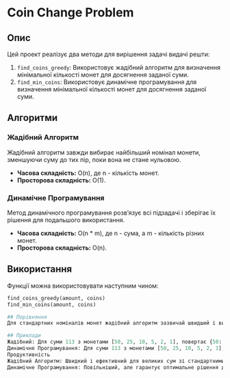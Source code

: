 # Coin Change Problem

## Опис
Цей проект реалізує два методи для вирішення задачі видачі решти:
1. `find_coins_greedy`: Використовує жадібний алгоритм для визначення мінімальної кількості монет для досягнення заданої суми.
2. `find_min_coins`: Використовує динамічне програмування для визначення мінімальної кількості монет для досягнення заданої суми.

## Алгоритми

### Жадібний Алгоритм
Жадібний алгоритм завжди вибирає найбільший номінал монети, зменшуючи суму до тих пір, поки вона не стане нульовою.
- **Часова складність:** O(n), де n - кількість монет.
- **Просторова складність:** O(1).

### Динамічне Програмування
Метод динамічного програмування розв’язує всі підзадачі і зберігає їх рішення для подальшого використання.
- **Часова складність:** O(n * m), де n - сума, а m - кількість різних монет.
- **Просторова складність:** O(n).

## Використання
Функції можна використовувати наступним чином:

```python
find_coins_greedy(amount, coins)
find_min_coins(amount, coins)

## Порівняння
Для стандартних номіналів монет жадібний алгоритм зазвичай швидший і використовує менше пам’яті. Однак, метод динамічного програмування гарантує правильне мінімальне число монет для будь-якого набору номіналів.

## Приклади
Жадібний: Для суми 113 з монетами [50, 25, 10, 5, 2, 1], повертає {50: 2, 10: 1, 2: 1, 1: 1}.
Динамічне Програмування: Для суми 113 з монетами [50, 25, 10, 5, 2, 1], повертає {50: 2, 10: 1, 2: 1, 1: 1}.
Продуктивність
Жадібний Алгоритм: Швидкий і ефективний для великих сум зі стандартними номіналами.
Динамічне Програмування: Повільніший, але гарантує оптимальне рішення для будь-яких номіналів монет.
